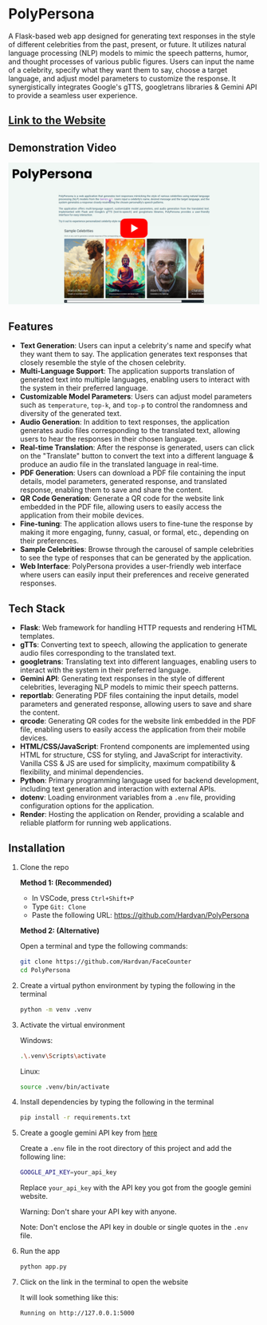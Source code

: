 # PolyPersona

A Flask-based web app designed for generating text responses in the style of different celebrities from the past, present, or future. It utilizes natural language processing (NLP) models to mimic the speech patterns, humor, and thought processes of various public figures. Users can input the name of a celebrity, specify what they want them to say, choose a target language, and adjust model parameters to customize the response. It synergistically integrates Google's gTTS, googletrans libraries & Gemini API to provide a seamless user experience.

## [Link to the Website](https://polypersona.onrender.com/)

## Demonstration Video

[![PolyPersona Demo](./demo/thumbnail2.png)](https://youtu.be/9BzFjXA5Fcc)

## Features

- **Text Generation**: Users can input a celebrity's name and specify what they want them to say. The application generates text responses that closely resemble the style of the chosen celebrity.
- **Multi-Language Support**: The application supports translation of generated text into multiple languages, enabling users to interact with the system in their preferred language.
- **Customizable Model Parameters**: Users can adjust model parameters such as `temperature`, `top-k`, and `top-p` to control the randomness and diversity of the generated text.
- **Audio Generation**: In addition to text responses, the application generates audio files corresponding to the translated text, allowing users to hear the responses in their chosen language.
- **Real-time Translation**: After the response is generated, users can click on the "Translate" button to convert the text into a different language & produce an audio file in the translated language in real-time.
- **PDF Generation**: Users can download a PDF file containing the input details, model parameters, generated response, and translated response, enabling them to save and share the content.
- **QR Code Generation**: Generate a QR code for the website link embedded in the PDF file, allowing users to easily access the application from their mobile devices.
- **Fine-tuning**: The application allows users to fine-tune the response by making it more engaging, funny, casual, or formal, etc., depending on their preferences.
- **Sample Celebrities**: Browse through the carousel of sample celebrities to see the type of responses that can be generated by the application.
- **Web Interface**: PolyPersona provides a user-friendly web interface where users can easily input their preferences and receive generated responses.

## Tech Stack

- **Flask**: Web framework for handling HTTP requests and rendering HTML templates.
- **gTTs**: Converting text to speech, allowing the application to generate audio files corresponding to the translated text.
- **googletrans**: Translating text into different languages, enabling users to interact with the system in their preferred language.
- **Gemini API**: Generating text responses in the style of different celebrities, leveraging NLP models to mimic their speech patterns.
- **reportlab**: Generating PDF files containing the input details, model parameters and generated response, allowing users to save and share the content.
- **qrcode**: Generating QR codes for the website link embedded in the PDF file, enabling users to easily access the application from their mobile devices.
- **HTML/CSS/JavaScript**: Frontend components are implemented using HTML for structure, CSS for styling, and JavaScript for interactivity. Vanilla CSS & JS are used for simplicity, maximum compatibility & flexibility, and minimal dependencies.
- **Python**: Primary programming language used for backend development, including text generation and interaction with external APIs.
- **dotenv**: Loading environment variables from a `.env` file, providing configuration options for the application.
- **Render**: Hosting the application on Render, providing a scalable and reliable platform for running web applications.

## Installation

1. Clone the repo

   **Method 1: (Recommended)**

   - In VSCode, press `Ctrl+Shift+P`
   - Type `Git: Clone`
   - Paste the following URL: https://github.com/Hardvan/PolyPersona

   **Method 2: (Alternative)**

   Open a terminal and type the following commands:

   ```bash
   git clone https://github.com/Hardvan/FaceCounter
   cd PolyPersona
   ```

2. Create a virtual python environment by typing the following in the terminal

   ```bash
   python -m venv .venv
   ```

3. Activate the virtual environment

   Windows:

   ```bash
   .\.venv\Scripts\activate
   ```

   Linux:

   ```bash
   source .venv/bin/activate
   ```

4. Install dependencies by typing the following in the terminal

   ```bash
   pip install -r requirements.txt
   ```

5. Create a google gemini API key from [here](https://ai.google.dev/)

   Create a `.env` file in the root directory of this project and add the following line:

   ```bash
   GOOGLE_API_KEY=your_api_key
   ```

   Replace `your_api_key` with the API key you got from the google gemini website.

   Warning: Don't share your API key with anyone.

   Note: Don't enclose the API key in double or single quotes in the `.env` file.

6. Run the app

   ```bash
   python app.py
   ```

7. Click on the link in the terminal to open the website

   It will look something like this:

   ```bash
   Running on http://127.0.0.1:5000
   ```
